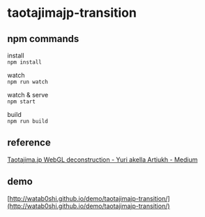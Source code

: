 # taotajimajp-transition

## npm commands
install  
`npm install`  
  
watch  
`npm run watch`  

watch & serve  
`npm start`  

build  
`npm run build`  

## reference
[Taotajima.jp WebGL deconstruction - Yuri akella Artiukh - Medium](https://medium.com/@akella/taotajima-jp-webgl-deconstruction-af4946e8e8ed)

## demo
[http://watab0shi.github.io/demo/taotajimajp-transition/](http://watab0shi.github.io/demo/taotajimajp-transition/)